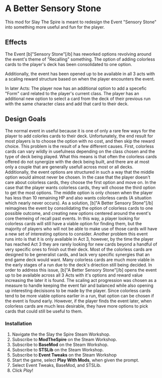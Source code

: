 # A Better Sensory Stone

This mod for Slay The Spire is meant to redesign the Event "Sensory Stone" into something more useful and fun for the player.

## Effects

The Event [b]"Sensory Stone"[/b] has reworked options revolving around the event's theme of "Recalling" something. The option of adding colorless cards to the player's deck has been consolidated to one option.

Additionally, the event has been opened up to be available in all 3 acts with a scaling reward structure based on when the player encounters the event.

In later Acts:
 The player now has an additional option to add a specefic "Form" card related to the player's current class.
The player has an additional new option to select a card from the deck of their previous run with the same character class and add that card to their deck.


## Design Goals

The normal event in useful because it is one of only  a rare few ways for the player to add colorles cards to their deck. Unfortunately, the end result for most players is to choose the option with no cost, and then skip the reward choice. This problem is the result of a few different causes.
First, colorless cards can vary wildly in usefulness depending on the class chosen and the type of deck being played. What this means is that often the colorless cards offered do not synergize with the deck being built, and there are at most only a couple that are generally usefull across most or all decks.
Additionally, the event options are structured in such a way that the middle option would almost never be chosen. In the case that the player doesn't care about colorless cards, they choose the first option and move on. In the case that the player wants colorless cards, they will choose the third option to get the most options. The middle option is only chosen when the player has less than 10 remaining HP and also wants colorless cards (A situation which nearly never occurs).
As a solution, [b]"A Better Sensory Stone"[/b] reimagines the event by consolidating the option of colorless cards to one possible outcome, and creating new options centered around the event's core themeing of recall past events. In this way, a player looking for colorless cards will still have a viable option for finding them, but the majority of players who will not be able to make use of those cards will have a new set of interesting options to consider.
Another problem this event runs into is that it is only available in Act 3, however, by the time the player has reached Act 3 they are rarely looking for new cards beyond a handful of very specific ones to finish out their deck. Most of the colorless cards are designed to be generalist cards, and lack very specific synergies that an end game deck would want. Many colorless cards are much more viable in the early stages of a run due to the deck's driection still being decided.
In order to address this issue, [b]"A Better Sensory Stone"[/b] opens the event up to be available across all 3 Acts with it's options and reward value increasing the later it is found. The scaling act progression was chosen as a measure to handle keeping the event fair and balanced while also opening up interesting decisisons to be made by the player. Since colorless cards tend to be more viable options earlier in a run, that option can be chosen if the event is found early. However, if the player finds the event later, when colorless cards are much less desirable, they have more options to pick cards that could still be useful to them.

### Installation
1. Navigate the the Slay the Spire Steam Workshop.
1. Subscribe to **ModTheSpire** on the Steam Workshop.
2. Subscribe to **BaseMod** on the Steam Workshop.
3. Subscribe to **STSLib** on the Steam Workshop.
4. Subscribe to **Event Tweaks** on the Steam Workshop
5. Start the game, select **Play With Mods**, when given the prompt.
5. Select Event Tweaks, BaseMod, and STSLib.
6. Click *Play*!